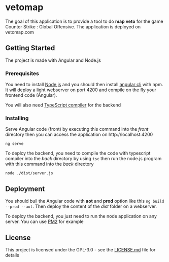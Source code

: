 # vetomap

The goal of this application is to provide a tool to do **map veto** for the game Counter Strike : Global Offensive. The application is deployed on vetomap.com

## Getting Started

The project is made with Angular and Node.js

### Prerequisites

You need to install [Node.js](https://nodejs.org/en/) and you should then install [angular cli](https://github.com/angular/angular-cli) with npm. It will deploy a light webserver on port 4200 and compile on the fly your frontend code (Angular).

You will also need [TypeScript compiler](https://www.typescriptlang.org/#download-links) for the backend

### Installing

Serve Angular code (front) by executing this command into the *front* directory then you can access the application on http://localhost:4200

```
ng serve
```

To deploy the backend, you need to compile the code with typescript compiler into the *back* directory by using `tsc` then run the node.js program with this command into the *back* directory

```
node ./dist/server.js
```

## Deployment

You should buil the Angular code with **aot** and **prod** option like this `ng build --prod --aot`. Then deploy the content of the *dist* folder on a webserver.

To deploy the backend, you just need to run the node application on any server. You can use [PM2](http://pm2.keymetrics.io/) for example

## License

This project is licensed under the GPL-3.0 - see the [LICENSE.md](LICENSE.md) file for details
